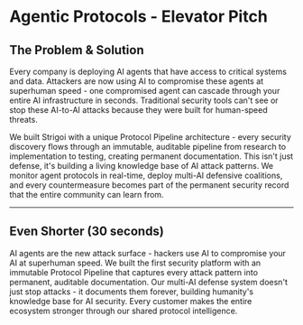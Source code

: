 # Agentic Protocols - Elevator Pitch

## The Problem & Solution

Every company is deploying AI agents that have access to critical systems and data. Attackers are now using AI to compromise these agents at superhuman speed - one compromised agent can cascade through your entire AI infrastructure in seconds. Traditional security tools can't see or stop these AI-to-AI attacks because they were built for human-speed threats.

We built Strigoi with a unique Protocol Pipeline architecture - every security discovery flows through an immutable, auditable pipeline from research to implementation to testing, creating permanent documentation. This isn't just defense, it's building a living knowledge base of AI attack patterns. We monitor agent protocols in real-time, deploy multi-AI defensive coalitions, and every countermeasure becomes part of the permanent security record that the entire community can learn from.

---

## Even Shorter (30 seconds)

AI agents are the new attack surface - hackers use AI to compromise your AI at superhuman speed. We built the first security platform with an immutable Protocol Pipeline that captures every attack pattern into permanent, auditable documentation. Our multi-AI defense system doesn't just stop attacks - it documents them forever, building humanity's knowledge base for AI security. Every customer makes the entire ecosystem stronger through our shared protocol intelligence.
